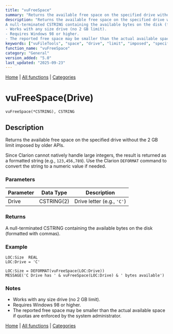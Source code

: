 ```yaml
---
title: "vuFreeSpace"
summary: "Returns the available free space on the specified drive without the 2 GB limit imposed by older APIs."
description: "Returns the available free space on the specified drive without the 2 GB limit imposed by older APIs.   Since Clarion cannot natively handle large integers, the result is returned as a formatted string (e.g., `123,456,789`). Use the Clarion `DEFORMAT` command to convert the string to a numeric value if needed. ### Parameters ### Returns
A null-terminated CSTRING containing the available bytes on the disk (formatted with commas). ### Example ### Notes
- Works with any size drive (no 2 GB limit).  
- Requires Windows 98 or higher.  
- The reported free space may be smaller than the actual available space if quotas are enforced by the system administrator. [Home](../index.md) | [All functions](index.md) | [Categories](../categories/index.md)"
keywords: ["vuFileTools", "space", "drive", "limit", "imposed", "specified", "free", "without", "vufreespace", "available", "general", "returns"]
function_name: "vuFreeSpace"
category: "General"
version_added: "5.0"
last_updated: "2025-09-23"
---
```


[Home](../index.md) | [All functions](index.md) | [Categories](../categories/index.md)

# vuFreeSpace(Drive)

```Prototype
vuFreeSpace(*CSTRING), CSTRING
```


## Description
Returns the available free space on the specified drive without the 2 GB limit imposed by older APIs.  

Since Clarion cannot natively handle large integers, the result is returned as a formatted string (e.g., `123,456,789`). Use the Clarion `DEFORMAT` command to convert the string to a numeric value if needed.

### Parameters

| Parameter | Data Type   | Description                  |
|-----------|-------------|------------------------------|
| Drive     | CSTRING(2)  | Drive letter (e.g., `'C'`)   |

### Returns
A null-terminated CSTRING containing the available bytes on the disk (formatted with commas).

### Example

```Clarion
LOC:Size  REAL
LOC:Drive = 'C'

LOC:Size = DEFORMAT(vuFreeSpace(LOC:Drive))
MESSAGE('C Drive has ' & vuFreeSpace(LOC:Drive) & ' bytes available')
```

### Notes
- Works with any size drive (no 2 GB limit).  
- Requires Windows 98 or higher.  
- The reported free space may be smaller than the actual available space if quotas are enforced by the system administrator.

[Home](../index.md) | [All functions](index.md) | [Categories](../categories/index.md)

